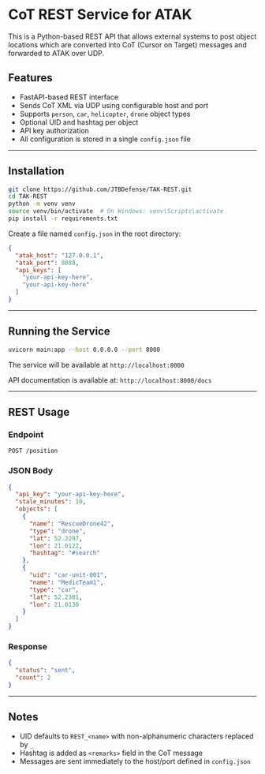 # CoT REST Service for ATAK

This is a Python-based REST API that allows external systems to post object locations which are converted into CoT (Cursor on Target) messages and forwarded to ATAK over UDP.

## Features

- FastAPI-based REST interface
- Sends CoT XML via UDP using configurable host and port
- Supports `person`, `car`, `helicopter`, `drone` object types
- Optional UID and hashtag per object
- API key authorization
- All configuration is stored in a single `config.json` file

---

## Installation

```bash
git clone https://github.com/JTBDefense/TAK-REST.git
cd TAK-REST
python -m venv venv
source venv/bin/activate  # On Windows: venv\Scripts\activate
pip install -r requirements.txt
```

Create a file named `config.json` in the root directory:

```json
{
  "atak_host": "127.0.0.1",
  "atak_port": 8088,
  "api_keys": [
    "your-api-key-here",
	"your-api-key-here"
  ]
}
```

---

## Running the Service

```bash
uvicorn main:app --host 0.0.0.0 --port 8000
```

The service will be available at `http://localhost:8000`

API documentation is available at: `http://localhost:8000/docs`

---

## REST Usage

### Endpoint

`POST /position`

### JSON Body

```json
{
  "api_key": "your-api-key-here",
  "stale_minutes": 10,
  "objects": [
    {
      "name": "RescueDrone42",
      "type": "drone",
      "lat": 52.2297,
      "lon": 21.0122,
      "hashtag": "#search"
    },
    {
      "uid": "car-unit-001",
      "name": "MedicTeam1",
      "type": "car",
      "lat": 52.2301,
      "lon": 21.0130
    }
  ]
}
```

### Response

```json
{
  "status": "sent",
  "count": 2
}
```

---

## Notes

- UID defaults to `REST_<name>` with non-alphanumeric characters replaced by `_`
- Hashtag is added as `<remarks>` field in the CoT message
- Messages are sent immediately to the host/port defined in `config.json`